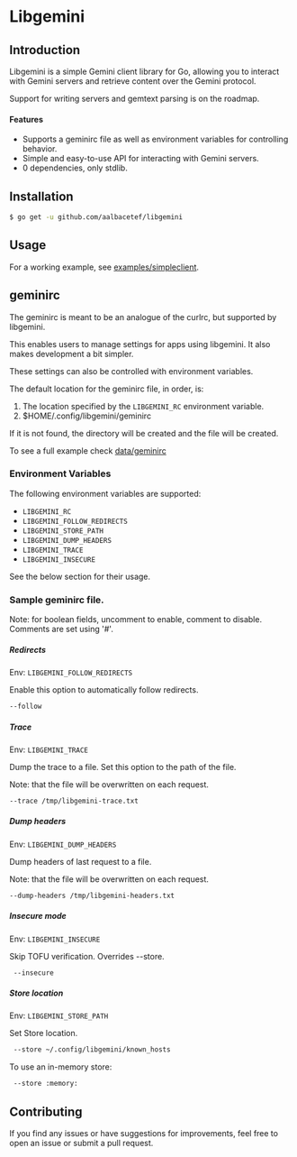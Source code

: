 # Libgemini

## Introduction 

Libgemini is a simple Gemini client library for Go, allowing you to interact with Gemini servers and retrieve content over the Gemini protocol.

Support for writing servers and gemtext parsing is on the roadmap.


#### Features

- Supports a geminirc file as well as environment variables for controlling behavior.
- Simple and easy-to-use API for interacting with Gemini servers.
- 0 dependencies, only stdlib.

## Installation 

```bash
$ go get -u github.com/aalbacetef/libgemini
```

## Usage 

For a working example, see [examples/simpleclient](examples/simpleclient).


## geminirc 

The geminirc is meant to be an analogue of the curlrc, but supported by libgemini. 

This enables users to manage settings for apps using libgemini. 
It also makes development a bit simpler.

These settings can also be controlled with environment variables.

The default location for the geminirc file, in order, is:

1. The location specified by the `LIBGEMINI_RC` environment variable.
2. $HOME/.config/libgemini/geminirc 

If it is not found, the directory will be created and the file will be created.

To see a full example check [data/geminirc](data/geminirc)


### Environment Variables

The following environment variables are supported:

 - `LIBGEMINI_RC`
 - `LIBGEMINI_FOLLOW_REDIRECTS`
 - `LIBGEMINI_STORE_PATH`
 - `LIBGEMINI_DUMP_HEADERS`
 - `LIBGEMINI_TRACE`
 - `LIBGEMINI_INSECURE`

See the below section for their usage.


### Sample geminirc file.

Note: for boolean fields, uncomment to enable, comment to disable.
Comments are set using '#'.


##### Redirects 

Env: `LIBGEMINI_FOLLOW_REDIRECTS`

Enable this option to automatically follow redirects.

```bash
--follow 
```

##### Trace 

Env: `LIBGEMINI_TRACE`

Dump the trace to a file.
Set this option to the path of the file.

Note: that the file will be overwritten on each request.

```bash
--trace /tmp/libgemini-trace.txt
```

##### Dump headers 

Env: `LIBGEMINI_DUMP_HEADERS`

Dump headers of last request to a file.

Note: that the file will be overwritten on each request.

```bash
--dump-headers /tmp/libgemini-headers.txt
```

##### Insecure mode  

Env: `LIBGEMINI_INSECURE`

Skip TOFU verification. Overrides --store.

```bash
 --insecure
```

##### Store location 

Env: `LIBGEMINI_STORE_PATH`

Set Store location.

```bash
 --store ~/.config/libgemini/known_hosts
```


To use an in-memory store:


```bash 
 --store :memory:
```


## Contributing 

If you find any issues or have suggestions for improvements, feel free to open an issue or submit a pull request.

